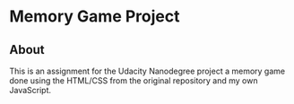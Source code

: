 # Memory Game Project


## About

This is an assignment for the Udacity Nanodegree project a memory game done using the HTML/CSS from the original repository and my own JavaScript.


